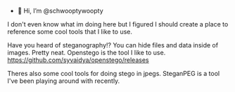 - 👋 Hi, I’m @schwooptywoopty

I don't even know what im doing here but I figured I should create a place to reference some cool tools that I like to use.

Have you heard of steganography!? You can hide files and data inside of images. Pretty neat. Openstego is the tool I like to use.
https://github.com/syvaidya/openstego/releases

Theres also some cool tools for doing stego in jpegs. SteganPEG is a tool I've been playing around with recently.


<!---
schwooptywoopty/schwooptywoopty is a ✨ special ✨ repository because its `README.md` (this file) appears on your GitHub profile.
You can click the Preview link to take a look at your changes.
--->
